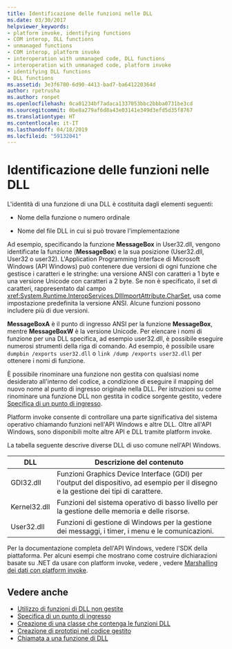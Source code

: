 ```yaml
---
title: Identificazione delle funzioni nelle DLL
ms.date: 03/30/2017
helpviewer_keywords:
- platform invoke, identifying functions
- COM interop, DLL functions
- unmanaged functions
- COM interop, platform invoke
- interoperation with unmanaged code, DLL functions
- interoperation with unmanaged code, platform invoke
- identifying DLL functions
- DLL functions
ms.assetid: 3e3f6780-6d90-4413-bad7-ba641220364d
author: rpetrusha
ms.author: ronpet
ms.openlocfilehash: 0ca01234bf7adaca1337053bbc2bbba0731be3cd
ms.sourcegitcommit: 0be8a279af6d8a43e03141e349d3efd5d35f8767
ms.translationtype: HT
ms.contentlocale: it-IT
ms.lasthandoff: 04/18/2019
ms.locfileid: "59132041"
---
```

# <a name="identifying-functions-in-dlls"></a>Identificazione delle funzioni nelle DLL
L'identità di una funzione di una DLL è costituita dagli elementi seguenti:  
  
-   Nome della funzione o numero ordinale  
  
-   Nome del file DLL in cui si può trovare l'implementazione  
  
 Ad esempio, specificando la funzione **MessageBox** in User32.dll, vengono identificate la funzione (**MessageBox**) e la sua posizione (User32.dll, User32 o user32). L'Application Programming Interface di Microsoft Windows (API Windows) può contenere due versioni di ogni funzione che gestisce i caratteri e le stringhe: una versione ANSI con caratteri a 1 byte e una versione Unicode con caratteri a 2 byte. Se non è specificato, il set di caratteri, rappresentato dal campo <xref:System.Runtime.InteropServices.DllImportAttribute.CharSet>, usa come impostazione predefinita la versione ANSI. Alcune funzioni possono includere più di due versioni.  
  
 **MessageBoxA** è il punto di ingresso ANSI per la funzione **MessageBox**, mentre **MessageBoxW** è la versione Unicode. Per elencare i nomi di funzione per una DLL specifica, ad esempio user32.dll, è possibile eseguire numerosi strumenti della riga di comando. Ad esempio, è possibile usare `dumpbin /exports user32.dll` o `link /dump /exports user32.dll` per ottenere i nomi di funzione.  
  
 È possibile rinominare una funzione non gestita con qualsiasi nome desiderato all'interno del codice, a condizione di eseguire il mapping del nuovo nome al punto di ingresso originale nella DLL. Per istruzioni su come rinominare una funzione DLL non gestita in codice sorgente gestito, vedere [Specifica di un punto di ingresso](../../../docs/framework/interop/specifying-an-entry-point.md).  
  
 Platform invoke consente di controllare una parte significativa del sistema operativo chiamando funzioni nell'API Windows e altre DLL. Oltre all'API Windows, sono disponibili molte altre API e DLL tramite platform invoke.  
  
 La tabella seguente descrive diverse DLL di uso comune nell'API Windows.  
  
|DLL|Descrizione del contenuto|  
|---------|-----------------------------|  
|GDI32.dll|Funzioni Graphics Device Interface (GDI) per l'output del dispositivo, ad esempio per il disegno e la gestione dei tipi di carattere.|  
|Kernel32.dll|Funzioni del sistema operativo di basso livello per la gestione delle memoria e delle risorse.|  
|User32.dll|Funzioni di gestione di Windows per la gestione dei messaggi, i timer, i menu e le comunicazioni.|  
  
 Per la documentazione completa dell'API Windows, vedere l'SDK della piattaforma. Per alcuni esempi che mostrano come costruire dichiarazioni basate su .NET da usare con platform invoke, vedere , vedere [Marshalling dei dati con platform invoke](../../../docs/framework/interop/marshaling-data-with-platform-invoke.md).  
  
## <a name="see-also"></a>Vedere anche

- [Utilizzo di funzioni di DLL non gestite](../../../docs/framework/interop/consuming-unmanaged-dll-functions.md)
- [Specifica di un punto di ingresso](../../../docs/framework/interop/specifying-an-entry-point.md)
- [Creazione di una classe che contenga le funzioni DLL](../../../docs/framework/interop/creating-a-class-to-hold-dll-functions.md)
- [Creazione di prototipi nel codice gestito](../../../docs/framework/interop/creating-prototypes-in-managed-code.md)
- [Chiamata a una funzione di DLL](../../../docs/framework/interop/calling-a-dll-function.md)
